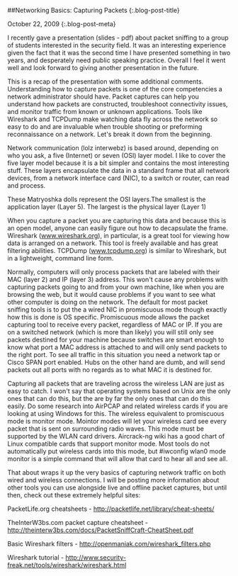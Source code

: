 ##Networking Basics: Capturing Packets {:.blog-post-title}

October 22, 2009
{:.blog-post-meta}

I recently gave a presentation (slides - pdf) about packet sniffing to a group of students interested in the security field. It was an interesting experience given the fact that it was the second time I have presented something in two years, and desperately need public speaking practice. Overall I feel it went well and look forward to giving another presentation in the future.

This is a recap of the presentation with some additional comments. Understanding how to capture packets is one of the core competencies a network administrator should have. Packet captures can help you understand how packets are constructed, troubleshoot connectivity issues, and monitor traffic from known or unknown applications. Tools like Wireshark and TCPDump make watching data fly across the network so easy to do and are invaluable when trouble shooting or preforming reconnaissance on a network. Let's break it down from the beginning.

Network communication (lolz interwebz) is based around, depending on who you ask, a five (Internet) or seven (OSI) layer model. I like to cover the five layer model because it is a bit simpler and contains the most interesting stuff. These layers encapsulate the data in a standard frame that all network devices, from a network interface card (NIC), to a switch or router, can read and process.

These Matryoshka dolls represent the OSI layers.The smallest is the application layer (Layer 5). The largest is the physical layer (Layer 1)

When you capture a packet you are capturing this data and because this is an open model, anyone can easily figure out how to decapsulate the frame. Wireshark (www.wireshark.org), in particular, is a great tool for viewing how data is arranged on a network. This tool is freely available and has great filtering abilities. TCPDump (www.tcpdump.org) is similar to Wireshark, but in a lightweight, command line form.

Normally, computers will only process packets that are labeled with their MAC (layer 2) and IP (layer 3) address. This won't cause any problems with capturing packets going to and from your own machine, like when you are browsing the web, but it would cause problems if you want to see what  other computer is doing on the network. The default for most packet sniffing tools is to put the a wired NIC in promiscuous mode though exactly how this is done is OS specific. Promiscuous mode allows the packet capturing tool to receive every packet, regardless of MAC or IP.  If you are on a switched network (which is more than likely) you will still only see packets destined for your machine because switches are smart enough to know what port a MAC address is attached to and will only send packets to the right port.  To see all traffic in this situation you need a network tap or Cisco SPAN port enabled.  Hubs on the other hand are dumb, and will send packets out all ports with no regards as to what MAC it is destined for.

Capturing all packets that are traveling across the wireless LAN are just as easy to catch. I won't say that operating systems based on Unix are the only ones that can do this, but the are by far the only ones that can do this easily. Do some research into AirPCAP and related wireless cards if you are looking at using Windows for this. The wireless equivalent to promiscuous mode is monitor mode. Mointor modes will let your wireless card see every packet that is sent on surrounding radio waves. This mode must be supported by the WLAN card drivers. Aircrack-ng wiki has a good chart of Linux compatible cards that support monitor mode. Most tools do not automatically put wireless cards into this mode, but #iwconfig wlan0 mode monitor is a simple command that will allow that card to hear all and see all.

That about wraps it up the very basics of capturing network traffic on both wired and wireless connections. I will be posting more information about other tools you can use alongside live and offline packet captures, but until then, check out these extremely helpful sites:

PacketLife.org cheatsheets - <http://packetlife.net/library/cheat-sheets/>

TheInterW3bs.com packet capture cheatsheet - <http://theinterw3bs.com/docs/PacketSniffCraft-CheatSheet.pdf>

Basic Wireshark filters - <http://openmaniak.com/wireshark_filters.php>

Wireshark tutorial - <http://www.security-freak.net/tools/wireshark/wireshark.html>
